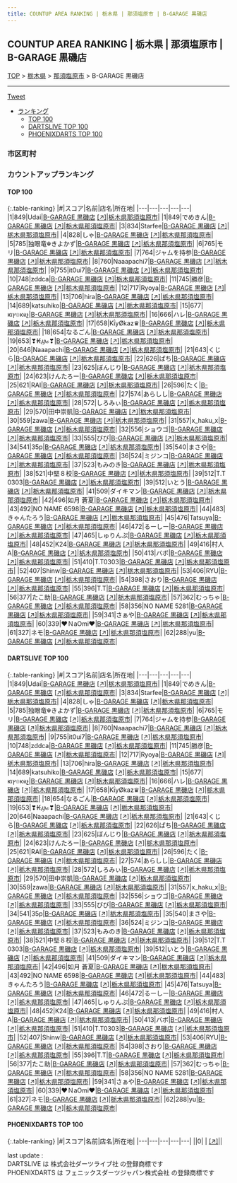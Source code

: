 ```yaml
---
title: COUNTUP AREA RANKING | 栃木県 | 那須塩原市 | B-GARAGE 黒磯店
---
```

## COUNTUP AREA RANKING | 栃木県 | 那須塩原市 | B-GARAGE 黒磯店

[TOP](/darts/rank/) > [栃木県](/darts/rank/栃木県/) > [那須塩原市](/darts/rank/栃木県/那須塩原市/) > B-GARAGE 黒磯店

___

<a href="https://twitter.com/share?ref_src=twsrc%5Etfw" data-text="COUNTUP AREA RANKING | 栃木県那須塩原市B-GARAGE 黒磯店" class="twitter-share-button" data-hashtags="DARTSLIVE,PHOENIXDARTS,darts,ダーツ" data-show-count="false">Tweet</a>

* [ランキング](#カウントアップランキング)
    * [TOP 100](#top-100)
    * [DARTSLIVE TOP 100](#dartslive-top-100)
    * [PHOENIXDARTS TOP 100](#phoenixdarts-top-100)

### 市区町村

<ul>

</ul>

### カウントアップランキング

#### TOP 100



{:.table-ranking}
|#|スコア|名前|店名|所在地|
|---|---|---|---|---|
|1|849|<span class="rank-name-dl">Udai</span>|<a href="/darts/rank/shops/4cba5f26382d400125d56fb0e5c39bac.html">B-GARAGE 黒磯店</a> <a href="https://search.dartslive.com/jp/shop/4cba5f26382d400125d56fb0e5c39bac">[↗]</a>|<a href="/darts/rank/栃木県/那須塩原市">栃木県那須塩原市</a>|
|1|849|<span class="rank-name-dl">でめきん</span>|<a href="/darts/rank/shops/4cba5f26382d400125d56fb0e5c39bac.html">B-GARAGE 黒磯店</a> <a href="https://search.dartslive.com/jp/shop/4cba5f26382d400125d56fb0e5c39bac">[↗]</a>|<a href="/darts/rank/栃木県/那須塩原市">栃木県那須塩原市</a>|
|3|834|<span class="rank-name-dl">Starfee</span>|<a href="/darts/rank/shops/4cba5f26382d400125d56fb0e5c39bac.html">B-GARAGE 黒磯店</a> <a href="https://search.dartslive.com/jp/shop/4cba5f26382d400125d56fb0e5c39bac">[↗]</a>|<a href="/darts/rank/栃木県/那須塩原市">栃木県那須塩原市</a>|
|4|828|<span class="rank-name-dl">しゃ</span>|<a href="/darts/rank/shops/4cba5f26382d400125d56fb0e5c39bac.html">B-GARAGE 黒磯店</a> <a href="https://search.dartslive.com/jp/shop/4cba5f26382d400125d56fb0e5c39bac">[↗]</a>|<a href="/darts/rank/栃木県/那須塩原市">栃木県那須塩原市</a>|
|5|785|<span class="rank-name-dl">独眼竜☬きよかず</span>|<a href="/darts/rank/shops/4cba5f26382d400125d56fb0e5c39bac.html">B-GARAGE 黒磯店</a> <a href="https://search.dartslive.com/jp/shop/4cba5f26382d400125d56fb0e5c39bac">[↗]</a>|<a href="/darts/rank/栃木県/那須塩原市">栃木県那須塩原市</a>|
|6|765|<span class="rank-name-dl">モリ</span>|<a href="/darts/rank/shops/4cba5f26382d400125d56fb0e5c39bac.html">B-GARAGE 黒磯店</a> <a href="https://search.dartslive.com/jp/shop/4cba5f26382d400125d56fb0e5c39bac">[↗]</a>|<a href="/darts/rank/栃木県/那須塩原市">栃木県那須塩原市</a>|
|7|764|<span class="rank-name-dl">ジャムを持参</span>|<a href="/darts/rank/shops/4cba5f26382d400125d56fb0e5c39bac.html">B-GARAGE 黒磯店</a> <a href="https://search.dartslive.com/jp/shop/4cba5f26382d400125d56fb0e5c39bac">[↗]</a>|<a href="/darts/rank/栃木県/那須塩原市">栃木県那須塩原市</a>|
|8|760|<span class="rank-name-dl">Naaapachi7</span>|<a href="/darts/rank/shops/4cba5f26382d400125d56fb0e5c39bac.html">B-GARAGE 黒磯店</a> <a href="https://search.dartslive.com/jp/shop/4cba5f26382d400125d56fb0e5c39bac">[↗]</a>|<a href="/darts/rank/栃木県/那須塩原市">栃木県那須塩原市</a>|
|9|755|<span class="rank-name-dl">it0ui7</span>|<a href="/darts/rank/shops/4cba5f26382d400125d56fb0e5c39bac.html">B-GARAGE 黒磯店</a> <a href="https://search.dartslive.com/jp/shop/4cba5f26382d400125d56fb0e5c39bac">[↗]</a>|<a href="/darts/rank/栃木県/那須塩原市">栃木県那須塩原市</a>|
|10|748|<span class="rank-name-dl">zddca</span>|<a href="/darts/rank/shops/4cba5f26382d400125d56fb0e5c39bac.html">B-GARAGE 黒磯店</a> <a href="https://search.dartslive.com/jp/shop/4cba5f26382d400125d56fb0e5c39bac">[↗]</a>|<a href="/darts/rank/栃木県/那須塩原市">栃木県那須塩原市</a>|
|11|745|<span class="rank-name-dl">勝彦</span>|<a href="/darts/rank/shops/4cba5f26382d400125d56fb0e5c39bac.html">B-GARAGE 黒磯店</a> <a href="https://search.dartslive.com/jp/shop/4cba5f26382d400125d56fb0e5c39bac">[↗]</a>|<a href="/darts/rank/栃木県/那須塩原市">栃木県那須塩原市</a>|
|12|717|<span class="rank-name-dl">Ryoya</span>|<a href="/darts/rank/shops/4cba5f26382d400125d56fb0e5c39bac.html">B-GARAGE 黒磯店</a> <a href="https://search.dartslive.com/jp/shop/4cba5f26382d400125d56fb0e5c39bac">[↗]</a>|<a href="/darts/rank/栃木県/那須塩原市">栃木県那須塩原市</a>|
|13|706|<span class="rank-name-dl">hira</span>|<a href="/darts/rank/shops/4cba5f26382d400125d56fb0e5c39bac.html">B-GARAGE 黒磯店</a> <a href="https://search.dartslive.com/jp/shop/4cba5f26382d400125d56fb0e5c39bac">[↗]</a>|<a href="/darts/rank/栃木県/那須塩原市">栃木県那須塩原市</a>|
|14|689|<span class="rank-name-dl">katsuhiko</span>|<a href="/darts/rank/shops/4cba5f26382d400125d56fb0e5c39bac.html">B-GARAGE 黒磯店</a> <a href="https://search.dartslive.com/jp/shop/4cba5f26382d400125d56fb0e5c39bac">[↗]</a>|<a href="/darts/rank/栃木県/那須塩原市">栃木県那須塩原市</a>|
|15|677|<span class="rank-name-dl">кเץ๏кคչ</span>|<a href="/darts/rank/shops/4cba5f26382d400125d56fb0e5c39bac.html">B-GARAGE 黒磯店</a> <a href="https://search.dartslive.com/jp/shop/4cba5f26382d400125d56fb0e5c39bac">[↗]</a>|<a href="/darts/rank/栃木県/那須塩原市">栃木県那須塩原市</a>|
|16|666|<span class="rank-name-dl">ハレ</span>|<a href="/darts/rank/shops/4cba5f26382d400125d56fb0e5c39bac.html">B-GARAGE 黒磯店</a> <a href="https://search.dartslive.com/jp/shop/4cba5f26382d400125d56fb0e5c39bac">[↗]</a>|<a href="/darts/rank/栃木県/那須塩原市">栃木県那須塩原市</a>|
|17|658|<span class="rank-name-dl">KΐyØkaz♛</span>|<a href="/darts/rank/shops/4cba5f26382d400125d56fb0e5c39bac.html">B-GARAGE 黒磯店</a> <a href="https://search.dartslive.com/jp/shop/4cba5f26382d400125d56fb0e5c39bac">[↗]</a>|<a href="/darts/rank/栃木県/那須塩原市">栃木県那須塩原市</a>|
|18|654|<span class="rank-name-dl">なるごん</span>|<a href="/darts/rank/shops/4cba5f26382d400125d56fb0e5c39bac.html">B-GARAGE 黒磯店</a> <a href="https://search.dartslive.com/jp/shop/4cba5f26382d400125d56fb0e5c39bac">[↗]</a>|<a href="/darts/rank/栃木県/那須塩原市">栃木県那須塩原市</a>|
|19|653|<span class="rank-name-dl">❣₭ᵢꪗℴ❣</span>|<a href="/darts/rank/shops/4cba5f26382d400125d56fb0e5c39bac.html">B-GARAGE 黒磯店</a> <a href="https://search.dartslive.com/jp/shop/4cba5f26382d400125d56fb0e5c39bac">[↗]</a>|<a href="/darts/rank/栃木県/那須塩原市">栃木県那須塩原市</a>|
|20|646|<span class="rank-name-dl">Naaapachi</span>|<a href="/darts/rank/shops/4cba5f26382d400125d56fb0e5c39bac.html">B-GARAGE 黒磯店</a> <a href="https://search.dartslive.com/jp/shop/4cba5f26382d400125d56fb0e5c39bac">[↗]</a>|<a href="/darts/rank/栃木県/那須塩原市">栃木県那須塩原市</a>|
|21|643|<span class="rank-name-dl">くじら</span>|<a href="/darts/rank/shops/4cba5f26382d400125d56fb0e5c39bac.html">B-GARAGE 黒磯店</a> <a href="https://search.dartslive.com/jp/shop/4cba5f26382d400125d56fb0e5c39bac">[↗]</a>|<a href="/darts/rank/栃木県/那須塩原市">栃木県那須塩原市</a>|
|22|626|<span class="rank-name-dl">ぱち</span>|<a href="/darts/rank/shops/4cba5f26382d400125d56fb0e5c39bac.html">B-GARAGE 黒磯店</a> <a href="https://search.dartslive.com/jp/shop/4cba5f26382d400125d56fb0e5c39bac">[↗]</a>|<a href="/darts/rank/栃木県/那須塩原市">栃木県那須塩原市</a>|
|23|625|<span class="rank-name-dl">ぼんじり</span>|<a href="/darts/rank/shops/4cba5f26382d400125d56fb0e5c39bac.html">B-GARAGE 黒磯店</a> <a href="https://search.dartslive.com/jp/shop/4cba5f26382d400125d56fb0e5c39bac">[↗]</a>|<a href="/darts/rank/栃木県/那須塩原市">栃木県那須塩原市</a>|
|24|623|<span class="rank-name-dl">けんたろー</span>|<a href="/darts/rank/shops/4cba5f26382d400125d56fb0e5c39bac.html">B-GARAGE 黒磯店</a> <a href="https://search.dartslive.com/jp/shop/4cba5f26382d400125d56fb0e5c39bac">[↗]</a>|<a href="/darts/rank/栃木県/那須塩原市">栃木県那須塩原市</a>|
|25|621|<span class="rank-name-dl">RAI</span>|<a href="/darts/rank/shops/4cba5f26382d400125d56fb0e5c39bac.html">B-GARAGE 黒磯店</a> <a href="https://search.dartslive.com/jp/shop/4cba5f26382d400125d56fb0e5c39bac">[↗]</a>|<a href="/darts/rank/栃木県/那須塩原市">栃木県那須塩原市</a>|
|26|596|<span class="rank-name-dl">たく</span>|<a href="/darts/rank/shops/4cba5f26382d400125d56fb0e5c39bac.html">B-GARAGE 黒磯店</a> <a href="https://search.dartslive.com/jp/shop/4cba5f26382d400125d56fb0e5c39bac">[↗]</a>|<a href="/darts/rank/栃木県/那須塩原市">栃木県那須塩原市</a>|
|27|574|<span class="rank-name-dl">あらしし</span>|<a href="/darts/rank/shops/4cba5f26382d400125d56fb0e5c39bac.html">B-GARAGE 黒磯店</a> <a href="https://search.dartslive.com/jp/shop/4cba5f26382d400125d56fb0e5c39bac">[↗]</a>|<a href="/darts/rank/栃木県/那須塩原市">栃木県那須塩原市</a>|
|28|572|<span class="rank-name-dl">しろみぃ</span>|<a href="/darts/rank/shops/4cba5f26382d400125d56fb0e5c39bac.html">B-GARAGE 黒磯店</a> <a href="https://search.dartslive.com/jp/shop/4cba5f26382d400125d56fb0e5c39bac">[↗]</a>|<a href="/darts/rank/栃木県/那須塩原市">栃木県那須塩原市</a>|
|29|570|<span class="rank-name-dl">田中崇凱</span>|<a href="/darts/rank/shops/4cba5f26382d400125d56fb0e5c39bac.html">B-GARAGE 黒磯店</a> <a href="https://search.dartslive.com/jp/shop/4cba5f26382d400125d56fb0e5c39bac">[↗]</a>|<a href="/darts/rank/栃木県/那須塩原市">栃木県那須塩原市</a>|
|30|559|<span class="rank-name-dl">zawa</span>|<a href="/darts/rank/shops/4cba5f26382d400125d56fb0e5c39bac.html">B-GARAGE 黒磯店</a> <a href="https://search.dartslive.com/jp/shop/4cba5f26382d400125d56fb0e5c39bac">[↗]</a>|<a href="/darts/rank/栃木県/那須塩原市">栃木県那須塩原市</a>|
|31|557|<span class="rank-name-dl">x_haku_x</span>|<a href="/darts/rank/shops/4cba5f26382d400125d56fb0e5c39bac.html">B-GARAGE 黒磯店</a> <a href="https://search.dartslive.com/jp/shop/4cba5f26382d400125d56fb0e5c39bac">[↗]</a>|<a href="/darts/rank/栃木県/那須塩原市">栃木県那須塩原市</a>|
|32|556|<span class="rank-name-dl">ショウゴ</span>|<a href="/darts/rank/shops/4cba5f26382d400125d56fb0e5c39bac.html">B-GARAGE 黒磯店</a> <a href="https://search.dartslive.com/jp/shop/4cba5f26382d400125d56fb0e5c39bac">[↗]</a>|<a href="/darts/rank/栃木県/那須塩原市">栃木県那須塩原市</a>|
|33|555|<span class="rank-name-dl">びび</span>|<a href="/darts/rank/shops/4cba5f26382d400125d56fb0e5c39bac.html">B-GARAGE 黒磯店</a> <a href="https://search.dartslive.com/jp/shop/4cba5f26382d400125d56fb0e5c39bac">[↗]</a>|<a href="/darts/rank/栃木県/那須塩原市">栃木県那須塩原市</a>|
|34|541|<span class="rank-name-dl">35p</span>|<a href="/darts/rank/shops/4cba5f26382d400125d56fb0e5c39bac.html">B-GARAGE 黒磯店</a> <a href="https://search.dartslive.com/jp/shop/4cba5f26382d400125d56fb0e5c39bac">[↗]</a>|<a href="/darts/rank/栃木県/那須塩原市">栃木県那須塩原市</a>|
|35|540|<span class="rank-name-dl">まさや</span>|<a href="/darts/rank/shops/4cba5f26382d400125d56fb0e5c39bac.html">B-GARAGE 黒磯店</a> <a href="https://search.dartslive.com/jp/shop/4cba5f26382d400125d56fb0e5c39bac">[↗]</a>|<a href="/darts/rank/栃木県/那須塩原市">栃木県那須塩原市</a>|
|36|524|<span class="rank-name-dl">ミジンコ</span>|<a href="/darts/rank/shops/4cba5f26382d400125d56fb0e5c39bac.html">B-GARAGE 黒磯店</a> <a href="https://search.dartslive.com/jp/shop/4cba5f26382d400125d56fb0e5c39bac">[↗]</a>|<a href="/darts/rank/栃木県/那須塩原市">栃木県那須塩原市</a>|
|37|523|<span class="rank-name-dl">もみのき</span>|<a href="/darts/rank/shops/4cba5f26382d400125d56fb0e5c39bac.html">B-GARAGE 黒磯店</a> <a href="https://search.dartslive.com/jp/shop/4cba5f26382d400125d56fb0e5c39bac">[↗]</a>|<a href="/darts/rank/栃木県/那須塩原市">栃木県那須塩原市</a>|
|38|521|<span class="rank-name-dl">中堅８校</span>|<a href="/darts/rank/shops/4cba5f26382d400125d56fb0e5c39bac.html">B-GARAGE 黒磯店</a> <a href="https://search.dartslive.com/jp/shop/4cba5f26382d400125d56fb0e5c39bac">[↗]</a>|<a href="/darts/rank/栃木県/那須塩原市">栃木県那須塩原市</a>|
|39|512|<span class="rank-name-dl">T.T 0303</span>|<a href="/darts/rank/shops/4cba5f26382d400125d56fb0e5c39bac.html">B-GARAGE 黒磯店</a> <a href="https://search.dartslive.com/jp/shop/4cba5f26382d400125d56fb0e5c39bac">[↗]</a>|<a href="/darts/rank/栃木県/那須塩原市">栃木県那須塩原市</a>|
|39|512|<span class="rank-name-dl">いとう</span>|<a href="/darts/rank/shops/4cba5f26382d400125d56fb0e5c39bac.html">B-GARAGE 黒磯店</a> <a href="https://search.dartslive.com/jp/shop/4cba5f26382d400125d56fb0e5c39bac">[↗]</a>|<a href="/darts/rank/栃木県/那須塩原市">栃木県那須塩原市</a>|
|41|509|<span class="rank-name-dl">ダイキマン</span>|<a href="/darts/rank/shops/4cba5f26382d400125d56fb0e5c39bac.html">B-GARAGE 黒磯店</a> <a href="https://search.dartslive.com/jp/shop/4cba5f26382d400125d56fb0e5c39bac">[↗]</a>|<a href="/darts/rank/栃木県/那須塩原市">栃木県那須塩原市</a>|
|42|496|<span class="rank-name-dl">如月 蒼夏</span>|<a href="/darts/rank/shops/4cba5f26382d400125d56fb0e5c39bac.html">B-GARAGE 黒磯店</a> <a href="https://search.dartslive.com/jp/shop/4cba5f26382d400125d56fb0e5c39bac">[↗]</a>|<a href="/darts/rank/栃木県/那須塩原市">栃木県那須塩原市</a>|
|43|492|<span class="rank-name-dl">NO NAME 6598</span>|<a href="/darts/rank/shops/4cba5f26382d400125d56fb0e5c39bac.html">B-GARAGE 黒磯店</a> <a href="https://search.dartslive.com/jp/shop/4cba5f26382d400125d56fb0e5c39bac">[↗]</a>|<a href="/darts/rank/栃木県/那須塩原市">栃木県那須塩原市</a>|
|44|483|<span class="rank-name-dl">きゃんたろう</span>|<a href="/darts/rank/shops/4cba5f26382d400125d56fb0e5c39bac.html">B-GARAGE 黒磯店</a> <a href="https://search.dartslive.com/jp/shop/4cba5f26382d400125d56fb0e5c39bac">[↗]</a>|<a href="/darts/rank/栃木県/那須塩原市">栃木県那須塩原市</a>|
|45|476|<span class="rank-name-dl">Tatsuya</span>|<a href="/darts/rank/shops/4cba5f26382d400125d56fb0e5c39bac.html">B-GARAGE 黒磯店</a> <a href="https://search.dartslive.com/jp/shop/4cba5f26382d400125d56fb0e5c39bac">[↗]</a>|<a href="/darts/rank/栃木県/那須塩原市">栃木県那須塩原市</a>|
|46|472|<span class="rank-name-dl">るーしー</span>|<a href="/darts/rank/shops/4cba5f26382d400125d56fb0e5c39bac.html">B-GARAGE 黒磯店</a> <a href="https://search.dartslive.com/jp/shop/4cba5f26382d400125d56fb0e5c39bac">[↗]</a>|<a href="/darts/rank/栃木県/那須塩原市">栃木県那須塩原市</a>|
|47|465|<span class="rank-name-dl">しゅりんぷ</span>|<a href="/darts/rank/shops/4cba5f26382d400125d56fb0e5c39bac.html">B-GARAGE 黒磯店</a> <a href="https://search.dartslive.com/jp/shop/4cba5f26382d400125d56fb0e5c39bac">[↗]</a>|<a href="/darts/rank/栃木県/那須塩原市">栃木県那須塩原市</a>|
|48|452|<span class="rank-name-dl">K24</span>|<a href="/darts/rank/shops/4cba5f26382d400125d56fb0e5c39bac.html">B-GARAGE 黒磯店</a> <a href="https://search.dartslive.com/jp/shop/4cba5f26382d400125d56fb0e5c39bac">[↗]</a>|<a href="/darts/rank/栃木県/那須塩原市">栃木県那須塩原市</a>|
|49|416|<span class="rank-name-dl">村人A</span>|<a href="/darts/rank/shops/4cba5f26382d400125d56fb0e5c39bac.html">B-GARAGE 黒磯店</a> <a href="https://search.dartslive.com/jp/shop/4cba5f26382d400125d56fb0e5c39bac">[↗]</a>|<a href="/darts/rank/栃木県/那須塩原市">栃木県那須塩原市</a>|
|50|413|<span class="rank-name-dl">バボ</span>|<a href="/darts/rank/shops/4cba5f26382d400125d56fb0e5c39bac.html">B-GARAGE 黒磯店</a> <a href="https://search.dartslive.com/jp/shop/4cba5f26382d400125d56fb0e5c39bac">[↗]</a>|<a href="/darts/rank/栃木県/那須塩原市">栃木県那須塩原市</a>|
|51|410|<span class="rank-name-dl">T.T0303</span>|<a href="/darts/rank/shops/4cba5f26382d400125d56fb0e5c39bac.html">B-GARAGE 黒磯店</a> <a href="https://search.dartslive.com/jp/shop/4cba5f26382d400125d56fb0e5c39bac">[↗]</a>|<a href="/darts/rank/栃木県/那須塩原市">栃木県那須塩原市</a>|
|52|407|<span class="rank-name-dl">Shinw</span>|<a href="/darts/rank/shops/4cba5f26382d400125d56fb0e5c39bac.html">B-GARAGE 黒磯店</a> <a href="https://search.dartslive.com/jp/shop/4cba5f26382d400125d56fb0e5c39bac">[↗]</a>|<a href="/darts/rank/栃木県/那須塩原市">栃木県那須塩原市</a>|
|53|406|<span class="rank-name-dl">RYU</span>|<a href="/darts/rank/shops/4cba5f26382d400125d56fb0e5c39bac.html">B-GARAGE 黒磯店</a> <a href="https://search.dartslive.com/jp/shop/4cba5f26382d400125d56fb0e5c39bac">[↗]</a>|<a href="/darts/rank/栃木県/那須塩原市">栃木県那須塩原市</a>|
|54|398|<span class="rank-name-dl">さおり</span>|<a href="/darts/rank/shops/4cba5f26382d400125d56fb0e5c39bac.html">B-GARAGE 黒磯店</a> <a href="https://search.dartslive.com/jp/shop/4cba5f26382d400125d56fb0e5c39bac">[↗]</a>|<a href="/darts/rank/栃木県/那須塩原市">栃木県那須塩原市</a>|
|55|396|<span class="rank-name-dl">T.T</span>|<a href="/darts/rank/shops/4cba5f26382d400125d56fb0e5c39bac.html">B-GARAGE 黒磯店</a> <a href="https://search.dartslive.com/jp/shop/4cba5f26382d400125d56fb0e5c39bac">[↗]</a>|<a href="/darts/rank/栃木県/那須塩原市">栃木県那須塩原市</a>|
|56|377|<span class="rank-name-dl">たこ助</span>|<a href="/darts/rank/shops/4cba5f26382d400125d56fb0e5c39bac.html">B-GARAGE 黒磯店</a> <a href="https://search.dartslive.com/jp/shop/4cba5f26382d400125d56fb0e5c39bac">[↗]</a>|<a href="/darts/rank/栃木県/那須塩原市">栃木県那須塩原市</a>|
|57|362|<span class="rank-name-dl">むっちゃ</span>|<a href="/darts/rank/shops/4cba5f26382d400125d56fb0e5c39bac.html">B-GARAGE 黒磯店</a> <a href="https://search.dartslive.com/jp/shop/4cba5f26382d400125d56fb0e5c39bac">[↗]</a>|<a href="/darts/rank/栃木県/那須塩原市">栃木県那須塩原市</a>|
|58|356|<span class="rank-name-dl">NO NAME 5281</span>|<a href="/darts/rank/shops/4cba5f26382d400125d56fb0e5c39bac.html">B-GARAGE 黒磯店</a> <a href="https://search.dartslive.com/jp/shop/4cba5f26382d400125d56fb0e5c39bac">[↗]</a>|<a href="/darts/rank/栃木県/那須塩原市">栃木県那須塩原市</a>|
|59|341|<span class="rank-name-dl">さぁや</span>|<a href="/darts/rank/shops/4cba5f26382d400125d56fb0e5c39bac.html">B-GARAGE 黒磯店</a> <a href="https://search.dartslive.com/jp/shop/4cba5f26382d400125d56fb0e5c39bac">[↗]</a>|<a href="/darts/rank/栃木県/那須塩原市">栃木県那須塩原市</a>|
|60|339|<span class="rank-name-dl">♥ＮaOmi♥</span>|<a href="/darts/rank/shops/4cba5f26382d400125d56fb0e5c39bac.html">B-GARAGE 黒磯店</a> <a href="https://search.dartslive.com/jp/shop/4cba5f26382d400125d56fb0e5c39bac">[↗]</a>|<a href="/darts/rank/栃木県/那須塩原市">栃木県那須塩原市</a>|
|61|327|<span class="rank-name-dl">ネモ</span>|<a href="/darts/rank/shops/4cba5f26382d400125d56fb0e5c39bac.html">B-GARAGE 黒磯店</a> <a href="https://search.dartslive.com/jp/shop/4cba5f26382d400125d56fb0e5c39bac">[↗]</a>|<a href="/darts/rank/栃木県/那須塩原市">栃木県那須塩原市</a>|
|62|288|<span class="rank-name-dl">yu</span>|<a href="/darts/rank/shops/4cba5f26382d400125d56fb0e5c39bac.html">B-GARAGE 黒磯店</a> <a href="https://search.dartslive.com/jp/shop/4cba5f26382d400125d56fb0e5c39bac">[↗]</a>|<a href="/darts/rank/栃木県/那須塩原市">栃木県那須塩原市</a>|


#### DARTSLIVE TOP 100



{:.table-ranking}
|#|スコア|名前|店名|所在地|
|---|---|---|---|---|
|1|849|<span class="rank-name-dl">Udai</span>|<a href="/darts/rank/shops/4cba5f26382d400125d56fb0e5c39bac.html">B-GARAGE 黒磯店</a> <a href="https://search.dartslive.com/jp/shop/4cba5f26382d400125d56fb0e5c39bac">[↗]</a>|<a href="/darts/rank/栃木県/那須塩原市">栃木県那須塩原市</a>|
|1|849|<span class="rank-name-dl">でめきん</span>|<a href="/darts/rank/shops/4cba5f26382d400125d56fb0e5c39bac.html">B-GARAGE 黒磯店</a> <a href="https://search.dartslive.com/jp/shop/4cba5f26382d400125d56fb0e5c39bac">[↗]</a>|<a href="/darts/rank/栃木県/那須塩原市">栃木県那須塩原市</a>|
|3|834|<span class="rank-name-dl">Starfee</span>|<a href="/darts/rank/shops/4cba5f26382d400125d56fb0e5c39bac.html">B-GARAGE 黒磯店</a> <a href="https://search.dartslive.com/jp/shop/4cba5f26382d400125d56fb0e5c39bac">[↗]</a>|<a href="/darts/rank/栃木県/那須塩原市">栃木県那須塩原市</a>|
|4|828|<span class="rank-name-dl">しゃ</span>|<a href="/darts/rank/shops/4cba5f26382d400125d56fb0e5c39bac.html">B-GARAGE 黒磯店</a> <a href="https://search.dartslive.com/jp/shop/4cba5f26382d400125d56fb0e5c39bac">[↗]</a>|<a href="/darts/rank/栃木県/那須塩原市">栃木県那須塩原市</a>|
|5|785|<span class="rank-name-dl">独眼竜☬きよかず</span>|<a href="/darts/rank/shops/4cba5f26382d400125d56fb0e5c39bac.html">B-GARAGE 黒磯店</a> <a href="https://search.dartslive.com/jp/shop/4cba5f26382d400125d56fb0e5c39bac">[↗]</a>|<a href="/darts/rank/栃木県/那須塩原市">栃木県那須塩原市</a>|
|6|765|<span class="rank-name-dl">モリ</span>|<a href="/darts/rank/shops/4cba5f26382d400125d56fb0e5c39bac.html">B-GARAGE 黒磯店</a> <a href="https://search.dartslive.com/jp/shop/4cba5f26382d400125d56fb0e5c39bac">[↗]</a>|<a href="/darts/rank/栃木県/那須塩原市">栃木県那須塩原市</a>|
|7|764|<span class="rank-name-dl">ジャムを持参</span>|<a href="/darts/rank/shops/4cba5f26382d400125d56fb0e5c39bac.html">B-GARAGE 黒磯店</a> <a href="https://search.dartslive.com/jp/shop/4cba5f26382d400125d56fb0e5c39bac">[↗]</a>|<a href="/darts/rank/栃木県/那須塩原市">栃木県那須塩原市</a>|
|8|760|<span class="rank-name-dl">Naaapachi7</span>|<a href="/darts/rank/shops/4cba5f26382d400125d56fb0e5c39bac.html">B-GARAGE 黒磯店</a> <a href="https://search.dartslive.com/jp/shop/4cba5f26382d400125d56fb0e5c39bac">[↗]</a>|<a href="/darts/rank/栃木県/那須塩原市">栃木県那須塩原市</a>|
|9|755|<span class="rank-name-dl">it0ui7</span>|<a href="/darts/rank/shops/4cba5f26382d400125d56fb0e5c39bac.html">B-GARAGE 黒磯店</a> <a href="https://search.dartslive.com/jp/shop/4cba5f26382d400125d56fb0e5c39bac">[↗]</a>|<a href="/darts/rank/栃木県/那須塩原市">栃木県那須塩原市</a>|
|10|748|<span class="rank-name-dl">zddca</span>|<a href="/darts/rank/shops/4cba5f26382d400125d56fb0e5c39bac.html">B-GARAGE 黒磯店</a> <a href="https://search.dartslive.com/jp/shop/4cba5f26382d400125d56fb0e5c39bac">[↗]</a>|<a href="/darts/rank/栃木県/那須塩原市">栃木県那須塩原市</a>|
|11|745|<span class="rank-name-dl">勝彦</span>|<a href="/darts/rank/shops/4cba5f26382d400125d56fb0e5c39bac.html">B-GARAGE 黒磯店</a> <a href="https://search.dartslive.com/jp/shop/4cba5f26382d400125d56fb0e5c39bac">[↗]</a>|<a href="/darts/rank/栃木県/那須塩原市">栃木県那須塩原市</a>|
|12|717|<span class="rank-name-dl">Ryoya</span>|<a href="/darts/rank/shops/4cba5f26382d400125d56fb0e5c39bac.html">B-GARAGE 黒磯店</a> <a href="https://search.dartslive.com/jp/shop/4cba5f26382d400125d56fb0e5c39bac">[↗]</a>|<a href="/darts/rank/栃木県/那須塩原市">栃木県那須塩原市</a>|
|13|706|<span class="rank-name-dl">hira</span>|<a href="/darts/rank/shops/4cba5f26382d400125d56fb0e5c39bac.html">B-GARAGE 黒磯店</a> <a href="https://search.dartslive.com/jp/shop/4cba5f26382d400125d56fb0e5c39bac">[↗]</a>|<a href="/darts/rank/栃木県/那須塩原市">栃木県那須塩原市</a>|
|14|689|<span class="rank-name-dl">katsuhiko</span>|<a href="/darts/rank/shops/4cba5f26382d400125d56fb0e5c39bac.html">B-GARAGE 黒磯店</a> <a href="https://search.dartslive.com/jp/shop/4cba5f26382d400125d56fb0e5c39bac">[↗]</a>|<a href="/darts/rank/栃木県/那須塩原市">栃木県那須塩原市</a>|
|15|677|<span class="rank-name-dl">кเץ๏кคչ</span>|<a href="/darts/rank/shops/4cba5f26382d400125d56fb0e5c39bac.html">B-GARAGE 黒磯店</a> <a href="https://search.dartslive.com/jp/shop/4cba5f26382d400125d56fb0e5c39bac">[↗]</a>|<a href="/darts/rank/栃木県/那須塩原市">栃木県那須塩原市</a>|
|16|666|<span class="rank-name-dl">ハレ</span>|<a href="/darts/rank/shops/4cba5f26382d400125d56fb0e5c39bac.html">B-GARAGE 黒磯店</a> <a href="https://search.dartslive.com/jp/shop/4cba5f26382d400125d56fb0e5c39bac">[↗]</a>|<a href="/darts/rank/栃木県/那須塩原市">栃木県那須塩原市</a>|
|17|658|<span class="rank-name-dl">KΐyØkaz♛</span>|<a href="/darts/rank/shops/4cba5f26382d400125d56fb0e5c39bac.html">B-GARAGE 黒磯店</a> <a href="https://search.dartslive.com/jp/shop/4cba5f26382d400125d56fb0e5c39bac">[↗]</a>|<a href="/darts/rank/栃木県/那須塩原市">栃木県那須塩原市</a>|
|18|654|<span class="rank-name-dl">なるごん</span>|<a href="/darts/rank/shops/4cba5f26382d400125d56fb0e5c39bac.html">B-GARAGE 黒磯店</a> <a href="https://search.dartslive.com/jp/shop/4cba5f26382d400125d56fb0e5c39bac">[↗]</a>|<a href="/darts/rank/栃木県/那須塩原市">栃木県那須塩原市</a>|
|19|653|<span class="rank-name-dl">❣₭ᵢꪗℴ❣</span>|<a href="/darts/rank/shops/4cba5f26382d400125d56fb0e5c39bac.html">B-GARAGE 黒磯店</a> <a href="https://search.dartslive.com/jp/shop/4cba5f26382d400125d56fb0e5c39bac">[↗]</a>|<a href="/darts/rank/栃木県/那須塩原市">栃木県那須塩原市</a>|
|20|646|<span class="rank-name-dl">Naaapachi</span>|<a href="/darts/rank/shops/4cba5f26382d400125d56fb0e5c39bac.html">B-GARAGE 黒磯店</a> <a href="https://search.dartslive.com/jp/shop/4cba5f26382d400125d56fb0e5c39bac">[↗]</a>|<a href="/darts/rank/栃木県/那須塩原市">栃木県那須塩原市</a>|
|21|643|<span class="rank-name-dl">くじら</span>|<a href="/darts/rank/shops/4cba5f26382d400125d56fb0e5c39bac.html">B-GARAGE 黒磯店</a> <a href="https://search.dartslive.com/jp/shop/4cba5f26382d400125d56fb0e5c39bac">[↗]</a>|<a href="/darts/rank/栃木県/那須塩原市">栃木県那須塩原市</a>|
|22|626|<span class="rank-name-dl">ぱち</span>|<a href="/darts/rank/shops/4cba5f26382d400125d56fb0e5c39bac.html">B-GARAGE 黒磯店</a> <a href="https://search.dartslive.com/jp/shop/4cba5f26382d400125d56fb0e5c39bac">[↗]</a>|<a href="/darts/rank/栃木県/那須塩原市">栃木県那須塩原市</a>|
|23|625|<span class="rank-name-dl">ぼんじり</span>|<a href="/darts/rank/shops/4cba5f26382d400125d56fb0e5c39bac.html">B-GARAGE 黒磯店</a> <a href="https://search.dartslive.com/jp/shop/4cba5f26382d400125d56fb0e5c39bac">[↗]</a>|<a href="/darts/rank/栃木県/那須塩原市">栃木県那須塩原市</a>|
|24|623|<span class="rank-name-dl">けんたろー</span>|<a href="/darts/rank/shops/4cba5f26382d400125d56fb0e5c39bac.html">B-GARAGE 黒磯店</a> <a href="https://search.dartslive.com/jp/shop/4cba5f26382d400125d56fb0e5c39bac">[↗]</a>|<a href="/darts/rank/栃木県/那須塩原市">栃木県那須塩原市</a>|
|25|621|<span class="rank-name-dl">RAI</span>|<a href="/darts/rank/shops/4cba5f26382d400125d56fb0e5c39bac.html">B-GARAGE 黒磯店</a> <a href="https://search.dartslive.com/jp/shop/4cba5f26382d400125d56fb0e5c39bac">[↗]</a>|<a href="/darts/rank/栃木県/那須塩原市">栃木県那須塩原市</a>|
|26|596|<span class="rank-name-dl">たく</span>|<a href="/darts/rank/shops/4cba5f26382d400125d56fb0e5c39bac.html">B-GARAGE 黒磯店</a> <a href="https://search.dartslive.com/jp/shop/4cba5f26382d400125d56fb0e5c39bac">[↗]</a>|<a href="/darts/rank/栃木県/那須塩原市">栃木県那須塩原市</a>|
|27|574|<span class="rank-name-dl">あらしし</span>|<a href="/darts/rank/shops/4cba5f26382d400125d56fb0e5c39bac.html">B-GARAGE 黒磯店</a> <a href="https://search.dartslive.com/jp/shop/4cba5f26382d400125d56fb0e5c39bac">[↗]</a>|<a href="/darts/rank/栃木県/那須塩原市">栃木県那須塩原市</a>|
|28|572|<span class="rank-name-dl">しろみぃ</span>|<a href="/darts/rank/shops/4cba5f26382d400125d56fb0e5c39bac.html">B-GARAGE 黒磯店</a> <a href="https://search.dartslive.com/jp/shop/4cba5f26382d400125d56fb0e5c39bac">[↗]</a>|<a href="/darts/rank/栃木県/那須塩原市">栃木県那須塩原市</a>|
|29|570|<span class="rank-name-dl">田中崇凱</span>|<a href="/darts/rank/shops/4cba5f26382d400125d56fb0e5c39bac.html">B-GARAGE 黒磯店</a> <a href="https://search.dartslive.com/jp/shop/4cba5f26382d400125d56fb0e5c39bac">[↗]</a>|<a href="/darts/rank/栃木県/那須塩原市">栃木県那須塩原市</a>|
|30|559|<span class="rank-name-dl">zawa</span>|<a href="/darts/rank/shops/4cba5f26382d400125d56fb0e5c39bac.html">B-GARAGE 黒磯店</a> <a href="https://search.dartslive.com/jp/shop/4cba5f26382d400125d56fb0e5c39bac">[↗]</a>|<a href="/darts/rank/栃木県/那須塩原市">栃木県那須塩原市</a>|
|31|557|<span class="rank-name-dl">x_haku_x</span>|<a href="/darts/rank/shops/4cba5f26382d400125d56fb0e5c39bac.html">B-GARAGE 黒磯店</a> <a href="https://search.dartslive.com/jp/shop/4cba5f26382d400125d56fb0e5c39bac">[↗]</a>|<a href="/darts/rank/栃木県/那須塩原市">栃木県那須塩原市</a>|
|32|556|<span class="rank-name-dl">ショウゴ</span>|<a href="/darts/rank/shops/4cba5f26382d400125d56fb0e5c39bac.html">B-GARAGE 黒磯店</a> <a href="https://search.dartslive.com/jp/shop/4cba5f26382d400125d56fb0e5c39bac">[↗]</a>|<a href="/darts/rank/栃木県/那須塩原市">栃木県那須塩原市</a>|
|33|555|<span class="rank-name-dl">びび</span>|<a href="/darts/rank/shops/4cba5f26382d400125d56fb0e5c39bac.html">B-GARAGE 黒磯店</a> <a href="https://search.dartslive.com/jp/shop/4cba5f26382d400125d56fb0e5c39bac">[↗]</a>|<a href="/darts/rank/栃木県/那須塩原市">栃木県那須塩原市</a>|
|34|541|<span class="rank-name-dl">35p</span>|<a href="/darts/rank/shops/4cba5f26382d400125d56fb0e5c39bac.html">B-GARAGE 黒磯店</a> <a href="https://search.dartslive.com/jp/shop/4cba5f26382d400125d56fb0e5c39bac">[↗]</a>|<a href="/darts/rank/栃木県/那須塩原市">栃木県那須塩原市</a>|
|35|540|<span class="rank-name-dl">まさや</span>|<a href="/darts/rank/shops/4cba5f26382d400125d56fb0e5c39bac.html">B-GARAGE 黒磯店</a> <a href="https://search.dartslive.com/jp/shop/4cba5f26382d400125d56fb0e5c39bac">[↗]</a>|<a href="/darts/rank/栃木県/那須塩原市">栃木県那須塩原市</a>|
|36|524|<span class="rank-name-dl">ミジンコ</span>|<a href="/darts/rank/shops/4cba5f26382d400125d56fb0e5c39bac.html">B-GARAGE 黒磯店</a> <a href="https://search.dartslive.com/jp/shop/4cba5f26382d400125d56fb0e5c39bac">[↗]</a>|<a href="/darts/rank/栃木県/那須塩原市">栃木県那須塩原市</a>|
|37|523|<span class="rank-name-dl">もみのき</span>|<a href="/darts/rank/shops/4cba5f26382d400125d56fb0e5c39bac.html">B-GARAGE 黒磯店</a> <a href="https://search.dartslive.com/jp/shop/4cba5f26382d400125d56fb0e5c39bac">[↗]</a>|<a href="/darts/rank/栃木県/那須塩原市">栃木県那須塩原市</a>|
|38|521|<span class="rank-name-dl">中堅８校</span>|<a href="/darts/rank/shops/4cba5f26382d400125d56fb0e5c39bac.html">B-GARAGE 黒磯店</a> <a href="https://search.dartslive.com/jp/shop/4cba5f26382d400125d56fb0e5c39bac">[↗]</a>|<a href="/darts/rank/栃木県/那須塩原市">栃木県那須塩原市</a>|
|39|512|<span class="rank-name-dl">T.T 0303</span>|<a href="/darts/rank/shops/4cba5f26382d400125d56fb0e5c39bac.html">B-GARAGE 黒磯店</a> <a href="https://search.dartslive.com/jp/shop/4cba5f26382d400125d56fb0e5c39bac">[↗]</a>|<a href="/darts/rank/栃木県/那須塩原市">栃木県那須塩原市</a>|
|39|512|<span class="rank-name-dl">いとう</span>|<a href="/darts/rank/shops/4cba5f26382d400125d56fb0e5c39bac.html">B-GARAGE 黒磯店</a> <a href="https://search.dartslive.com/jp/shop/4cba5f26382d400125d56fb0e5c39bac">[↗]</a>|<a href="/darts/rank/栃木県/那須塩原市">栃木県那須塩原市</a>|
|41|509|<span class="rank-name-dl">ダイキマン</span>|<a href="/darts/rank/shops/4cba5f26382d400125d56fb0e5c39bac.html">B-GARAGE 黒磯店</a> <a href="https://search.dartslive.com/jp/shop/4cba5f26382d400125d56fb0e5c39bac">[↗]</a>|<a href="/darts/rank/栃木県/那須塩原市">栃木県那須塩原市</a>|
|42|496|<span class="rank-name-dl">如月 蒼夏</span>|<a href="/darts/rank/shops/4cba5f26382d400125d56fb0e5c39bac.html">B-GARAGE 黒磯店</a> <a href="https://search.dartslive.com/jp/shop/4cba5f26382d400125d56fb0e5c39bac">[↗]</a>|<a href="/darts/rank/栃木県/那須塩原市">栃木県那須塩原市</a>|
|43|492|<span class="rank-name-dl">NO NAME 6598</span>|<a href="/darts/rank/shops/4cba5f26382d400125d56fb0e5c39bac.html">B-GARAGE 黒磯店</a> <a href="https://search.dartslive.com/jp/shop/4cba5f26382d400125d56fb0e5c39bac">[↗]</a>|<a href="/darts/rank/栃木県/那須塩原市">栃木県那須塩原市</a>|
|44|483|<span class="rank-name-dl">きゃんたろう</span>|<a href="/darts/rank/shops/4cba5f26382d400125d56fb0e5c39bac.html">B-GARAGE 黒磯店</a> <a href="https://search.dartslive.com/jp/shop/4cba5f26382d400125d56fb0e5c39bac">[↗]</a>|<a href="/darts/rank/栃木県/那須塩原市">栃木県那須塩原市</a>|
|45|476|<span class="rank-name-dl">Tatsuya</span>|<a href="/darts/rank/shops/4cba5f26382d400125d56fb0e5c39bac.html">B-GARAGE 黒磯店</a> <a href="https://search.dartslive.com/jp/shop/4cba5f26382d400125d56fb0e5c39bac">[↗]</a>|<a href="/darts/rank/栃木県/那須塩原市">栃木県那須塩原市</a>|
|46|472|<span class="rank-name-dl">るーしー</span>|<a href="/darts/rank/shops/4cba5f26382d400125d56fb0e5c39bac.html">B-GARAGE 黒磯店</a> <a href="https://search.dartslive.com/jp/shop/4cba5f26382d400125d56fb0e5c39bac">[↗]</a>|<a href="/darts/rank/栃木県/那須塩原市">栃木県那須塩原市</a>|
|47|465|<span class="rank-name-dl">しゅりんぷ</span>|<a href="/darts/rank/shops/4cba5f26382d400125d56fb0e5c39bac.html">B-GARAGE 黒磯店</a> <a href="https://search.dartslive.com/jp/shop/4cba5f26382d400125d56fb0e5c39bac">[↗]</a>|<a href="/darts/rank/栃木県/那須塩原市">栃木県那須塩原市</a>|
|48|452|<span class="rank-name-dl">K24</span>|<a href="/darts/rank/shops/4cba5f26382d400125d56fb0e5c39bac.html">B-GARAGE 黒磯店</a> <a href="https://search.dartslive.com/jp/shop/4cba5f26382d400125d56fb0e5c39bac">[↗]</a>|<a href="/darts/rank/栃木県/那須塩原市">栃木県那須塩原市</a>|
|49|416|<span class="rank-name-dl">村人A</span>|<a href="/darts/rank/shops/4cba5f26382d400125d56fb0e5c39bac.html">B-GARAGE 黒磯店</a> <a href="https://search.dartslive.com/jp/shop/4cba5f26382d400125d56fb0e5c39bac">[↗]</a>|<a href="/darts/rank/栃木県/那須塩原市">栃木県那須塩原市</a>|
|50|413|<span class="rank-name-dl">バボ</span>|<a href="/darts/rank/shops/4cba5f26382d400125d56fb0e5c39bac.html">B-GARAGE 黒磯店</a> <a href="https://search.dartslive.com/jp/shop/4cba5f26382d400125d56fb0e5c39bac">[↗]</a>|<a href="/darts/rank/栃木県/那須塩原市">栃木県那須塩原市</a>|
|51|410|<span class="rank-name-dl">T.T0303</span>|<a href="/darts/rank/shops/4cba5f26382d400125d56fb0e5c39bac.html">B-GARAGE 黒磯店</a> <a href="https://search.dartslive.com/jp/shop/4cba5f26382d400125d56fb0e5c39bac">[↗]</a>|<a href="/darts/rank/栃木県/那須塩原市">栃木県那須塩原市</a>|
|52|407|<span class="rank-name-dl">Shinw</span>|<a href="/darts/rank/shops/4cba5f26382d400125d56fb0e5c39bac.html">B-GARAGE 黒磯店</a> <a href="https://search.dartslive.com/jp/shop/4cba5f26382d400125d56fb0e5c39bac">[↗]</a>|<a href="/darts/rank/栃木県/那須塩原市">栃木県那須塩原市</a>|
|53|406|<span class="rank-name-dl">RYU</span>|<a href="/darts/rank/shops/4cba5f26382d400125d56fb0e5c39bac.html">B-GARAGE 黒磯店</a> <a href="https://search.dartslive.com/jp/shop/4cba5f26382d400125d56fb0e5c39bac">[↗]</a>|<a href="/darts/rank/栃木県/那須塩原市">栃木県那須塩原市</a>|
|54|398|<span class="rank-name-dl">さおり</span>|<a href="/darts/rank/shops/4cba5f26382d400125d56fb0e5c39bac.html">B-GARAGE 黒磯店</a> <a href="https://search.dartslive.com/jp/shop/4cba5f26382d400125d56fb0e5c39bac">[↗]</a>|<a href="/darts/rank/栃木県/那須塩原市">栃木県那須塩原市</a>|
|55|396|<span class="rank-name-dl">T.T</span>|<a href="/darts/rank/shops/4cba5f26382d400125d56fb0e5c39bac.html">B-GARAGE 黒磯店</a> <a href="https://search.dartslive.com/jp/shop/4cba5f26382d400125d56fb0e5c39bac">[↗]</a>|<a href="/darts/rank/栃木県/那須塩原市">栃木県那須塩原市</a>|
|56|377|<span class="rank-name-dl">たこ助</span>|<a href="/darts/rank/shops/4cba5f26382d400125d56fb0e5c39bac.html">B-GARAGE 黒磯店</a> <a href="https://search.dartslive.com/jp/shop/4cba5f26382d400125d56fb0e5c39bac">[↗]</a>|<a href="/darts/rank/栃木県/那須塩原市">栃木県那須塩原市</a>|
|57|362|<span class="rank-name-dl">むっちゃ</span>|<a href="/darts/rank/shops/4cba5f26382d400125d56fb0e5c39bac.html">B-GARAGE 黒磯店</a> <a href="https://search.dartslive.com/jp/shop/4cba5f26382d400125d56fb0e5c39bac">[↗]</a>|<a href="/darts/rank/栃木県/那須塩原市">栃木県那須塩原市</a>|
|58|356|<span class="rank-name-dl">NO NAME 5281</span>|<a href="/darts/rank/shops/4cba5f26382d400125d56fb0e5c39bac.html">B-GARAGE 黒磯店</a> <a href="https://search.dartslive.com/jp/shop/4cba5f26382d400125d56fb0e5c39bac">[↗]</a>|<a href="/darts/rank/栃木県/那須塩原市">栃木県那須塩原市</a>|
|59|341|<span class="rank-name-dl">さぁや</span>|<a href="/darts/rank/shops/4cba5f26382d400125d56fb0e5c39bac.html">B-GARAGE 黒磯店</a> <a href="https://search.dartslive.com/jp/shop/4cba5f26382d400125d56fb0e5c39bac">[↗]</a>|<a href="/darts/rank/栃木県/那須塩原市">栃木県那須塩原市</a>|
|60|339|<span class="rank-name-dl">♥ＮaOmi♥</span>|<a href="/darts/rank/shops/4cba5f26382d400125d56fb0e5c39bac.html">B-GARAGE 黒磯店</a> <a href="https://search.dartslive.com/jp/shop/4cba5f26382d400125d56fb0e5c39bac">[↗]</a>|<a href="/darts/rank/栃木県/那須塩原市">栃木県那須塩原市</a>|
|61|327|<span class="rank-name-dl">ネモ</span>|<a href="/darts/rank/shops/4cba5f26382d400125d56fb0e5c39bac.html">B-GARAGE 黒磯店</a> <a href="https://search.dartslive.com/jp/shop/4cba5f26382d400125d56fb0e5c39bac">[↗]</a>|<a href="/darts/rank/栃木県/那須塩原市">栃木県那須塩原市</a>|
|62|288|<span class="rank-name-dl">yu</span>|<a href="/darts/rank/shops/4cba5f26382d400125d56fb0e5c39bac.html">B-GARAGE 黒磯店</a> <a href="https://search.dartslive.com/jp/shop/4cba5f26382d400125d56fb0e5c39bac">[↗]</a>|<a href="/darts/rank/栃木県/那須塩原市">栃木県那須塩原市</a>|


#### PHOENIXDARTS TOP 100



{:.table-ranking}
|#|スコア|名前|店名|所在地|
|---|---|---|---|---|
||0|<span class="rank-name-dl"> </span>|<a href="/darts/rank/shops/.html"></a> <a href="">[↗]</a>|<a href="/darts/rank//"></a>|


<div class="footer border-top border-gray-light mt-5 pt-3 text-right text-gray">
    last update : <span style="font-weight: italic" id="foot_last_modified"></span><br />
    DARTSLIVE は 株式会社ダーツライブ社 の登録商標です<br />
    PHOENIXDARTS は フェニックスダーツジャパン株式会社 の登録商標です<br />
</div>

<script src="https://cdnjs.cloudflare.com/ajax/libs/jquery.tablesorter/2.31.3/js/jquery.tablesorter.min.js" integrity="sha512-qzgd5cYSZcosqpzpn7zF2ZId8f/8CHmFKZ8j7mU4OUXTNRd5g+ZHBPsgKEwoqxCtdQvExE5LprwwPAgoicguNg==" crossorigin="anonymous" referrerpolicy="no-referrer"></script>
<link rel="stylesheet" href="https://cdnjs.cloudflare.com/ajax/libs/jquery.tablesorter/2.31.3/css/theme.default.min.css" integrity="sha512-wghhOJkjQX0Lh3NSWvNKeZ0ZpNn+SPVXX1Qyc9OCaogADktxrBiBdKGDoqVUOyhStvMBmJQ8ZdMHiR3wuEq8+w==" crossorigin="anonymous" referrerpolicy="no-referrer" />
<script>
$(function() {
    $(".table-ranking").tablesorter({sortList:[[0, 0]]});
    $("#foot_last_modified").text(formatDate(new Date(document.lastModified), 'yyyy-MM-dd HH:mm:ss'));
});
</script>

<script async src="https://platform.twitter.com/widgets.js" charset="utf-8"></script>